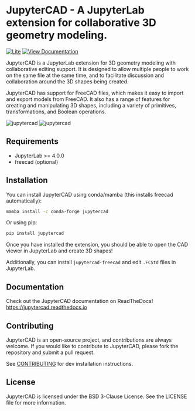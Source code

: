 # JupyterCAD - A JupyterLab extension for collaborative 3D geometry modeling.

[![Lite](https://jupyterlite.rtfd.io/en/latest/_static/badge.svg)](https://jupytercad.github.io/JupyterCAD/)
<a href='https://jupytercad.readthedocs.io/' target="_blank"><img alt='View Documentation' src='https://img.shields.io/badge/Documentation-100000?style=flat&logo=View Documentation&logoColor=FFFFFF&labelColor=FFD43B&color=4B8BBE'/></a>

JupyterCAD is a JupyterLab extension for 3D geometry modeling with collaborative editing support. It is designed to allow multiple people to work on the same file at the same time, and to facilitate discussion and collaboration around the 3D shapes being created.

JupyterCAD has support for FreeCAD files, which makes it easy to import and export models from FreeCAD. It also has a range of features for creating and manipulating 3D shapes, including a variety of primitives, transformations, and Boolean operations.

![jupytercad](https://raw.githubusercontent.com/jupytercad/JupyterCAD/refs/heads/main/docs/source/assets/jupytercad-screenshot.png#gh-dark-mode-only)
![jupytercad](https://raw.githubusercontent.com/jupytercad/JupyterCAD/refs/heads/main/docs/source/assets/jupytercad-light-ss.png#gh-light-mode-only)

## Requirements

- JupyterLab >= 4.0.0
- freecad (optional)

## Installation

You can install JupyterCAD using conda/mamba (this installs freecad automatically):

```bash
mamba install -c conda-forge jupytercad
```

Or using pip:

```bash
pip install jupytercad
```

Once you have installed the extension, you should be able to open the CAD viewer in JupyterLab and create 3D shapes!

Additionally, you can install `jupytercad-freecad` and edit `.FCStd` files in JupyterLab.

## Documentation

Check out the JupyterCAD documentation on ReadTheDocs! https://jupytercad.readthedocs.io

## Contributing

JupyterCAD is an open-source project, and contributions are always welcome. If you would like to contribute to JupyterCAD, please fork the repository and submit a pull request.

See [CONTRIBUTING](https://github.com/jupytercad/JupyterCAD/blob/main/CONTRIBUTING.md) for dev installation instructions.

## License

JupyterCAD is licensed under the BSD 3-Clause License. See the LICENSE file for more information.
